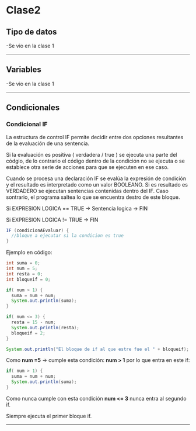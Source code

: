 # Clase2

## Tipo de datos

-Se vio en la clase 1

---

## Variables

-Se vio en la clase 1

---

## Condicionales

### Condicional IF

La estructura de control IF permite decidir entre dos opciones resultantes de la evaluación de una sentencia.

Si la evaluación es positiva ( verdadera / true ) se ejecuta una parte del códgio, de lo contrario el código dentro de la condición no se ejecuta o se establece otra serie de acciones para que se ejecuten en ese caso.

Cuando se procesa una declaración IF se evalúa la expresión de condición y el resultado es interpretado como un valor BOOLEANO. Si es resultado es VERDADERO se ejecutan sentencias contenidas dentro del IF. Caso sontrario, el programa saltea lo que se encuentra destro de este bloque.

Si EXPRESION LOGICA == TRUE  -> Sentencia logica -> FIN

Si EXPRESION LOGICA != TRUE -> FIN


```JAVA
IF (condicionAEvaluar) {
  //bloque a ejecutar si la condicion es true
}
```

Ejemplo en código:
```JAVA
int suma = 0;
int num = 5;
int resta = 0;
int bloqueif = 0;

if( num > 1) {
  suma = num + num;
  System.out.println(suma);
}

if( num <= 3) {
  resta = 15 - num;
  System.out.println(resta);
  bloqueif = 2;
}

System.out.println("El bloque de if al que estre fue el " + bloqueif);
```

Como **num =5**   ->   cumple esta condición: **num > 1** por lo que entra en este if:
```JAVA
if( num > 1) {
  suma = num + num;
  System.out.println(suma);
}
```

Como nunca cumple con esta condición **num <= 3** nunca entra al segundo if.

Siempre ejecuta el primer bloque if.

---
